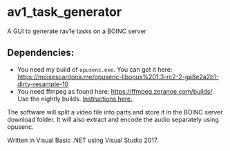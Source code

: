 # av1_task_generator
A GUI to generate rav1e tasks on a BOINC server

## Dependencies:
* You need my build of `opusenc.exe`. You can get it here: https://moisescardona.me/opusenc-libopus%201.3-rc2-2-ga8e2a2b1-dirty-resample-10
* You need ffmpeg as found here: https://ffmpeg.zeranoe.com/builds/. Use the nightly builds. [Instructions here.](https://moisescardona.me/downloading_ffmpeg_rav1e_gui)

The software will split a video file into parts and store it in the BOINC server download folder. It will also extract and encode the audio separately using opusenc.

Written in Visual Basic .NET using Visual Studio 2017.
